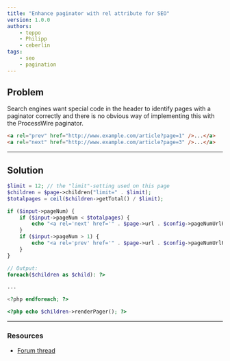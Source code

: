 ```yaml
---
title: "Enhance paginator with rel attribute for SEO"
version: 1.0.0
authors:
    - teppo
    - Philipp
    - ceberlin
tags:
    - seo
    - pagination
---
```


## Problem

Search engines want special code in the header to identify pages with a paginator correctly and there is no obvious way of implementing this with the ProcessWire paginator.

```html
<a rel="prev" href="http://www.example.com/article?page=1" />...</a>
<a rel="next" href="http://www.example.com/article?page=3" />...</a>
```

---

## Solution

```php
$limit = 12; // the "limit"-setting used on this page
$children = $page->children("limit=" . $limit);
$totalpages = ceil($children->getTotal() / $limit);

if ($input->pageNum) {
    if ($input->pageNum < $totalpages) {
        echo "<a rel='next' href='" . $page->url . $config->pageNumUrlPrefix . ($input->pageNum + 1) . "' />";
    }
    if ($input->pageNum > 1) {
        echo "<a rel='prev' href='" . $page->url . $config->pageNumUrlPrefix . ($input->pageNum - 1) . "' />";
    }
}

// Output:
foreach($children as $child): ?>

...

<?php endforeach; ?>

<?php echo $children->renderPager(); ?>
```

---

### Resources

-   [Forum thread](https://processwire.com/talk/topic/5145-paginator-and-seo/)
